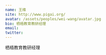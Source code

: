 ```yaml
---
name: 王维
site: http://www.pigai.org/
avatar: /assets/peoples/wei-wang/avatar.jpg
bio: 栖梧教育教研经理
email: 
twitter: 
---
```

栖梧教育教研经理
